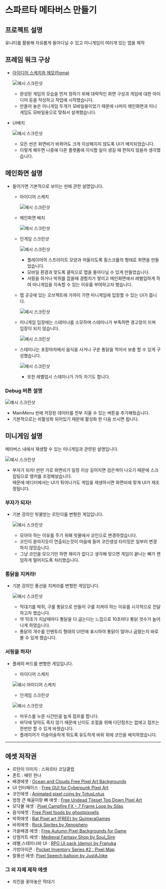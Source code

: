 # 스파르타 메타버스 만들기
## 프로젝트 설명
유니티를 활용해 자유롭게 돌아다닐 수 있고 미니게임이 여러개 있는 앱을 제작
## 프레임 워크 구상
* [아이디어 스케치와 메모(figma)](https://www.figma.com/design/sdNSlmYnrTuJmzQBm5uW8c/%EC%A0%9C%EB%AA%A9-%EC%97%86%EC%9D%8C?node-id=0-1&p=f&t=PAP5glTawhADmwMq-0)
  
  ![예시 스크린샷](https://github.com/parkha6/UnityProject/blob/main/Capture/FrameWork.jpg?raw=true)  
  + 완성된 게임의 모습을 먼저 정하기 위해 대략적인 화면 구성과 게임에 대한 아이디어 등을 작성하고 작업에 시작했습니다.
  + 만들어 놓은 미니게임 두개가 모바일용이었기 때문에 나머지 메인화면과 미니게임도 모바일용으로 맞춰서 설계했습니다.
* UI배치
  
  ![예시 스크린샷](https://github.com/parkha6/UnityProject/blob/main/Capture/FreeAspect.jpg?raw=true)
  
  + 모든 씬은 화면비가 바뀌어도 크게 이상해지지 않도록 UI가 배치되었습니다.
  + 이렇게 해두면 나중에 다른 플랫폼에 이식할 일이 생길 때 편하지 않을까 생각했습니다.  
## 메인화면 설명
* 들어가면 기본적으로 보이는 씬에 관한 설명입니다.  
  + 아이디어 스케치
      
    ![예시 스크린샷](https://github.com/parkha6/UnityProject/blob/main/Capture/MainMenuIdeaSketch.jpg?raw=true)  
  + 메인화면 배치
  
    ![예시 스크린샷](https://github.com/parkha6/UnityProject/blob/main/Capture/MainMenuFullShot.jpg?raw=true)
  + 인게임 스크린샷

    ![예시 스크린샷](https://github.com/parkha6/UnityProject/blob/main/Capture/MainMenu.jpg?raw=true)  
    - 플레이어의 스프라이트 모양과 어울리도록 횡스크롤의 형태로 화면을 만들었습니다.
    - 모바일 환경과 맞도록 클릭으로 맵을 돌아다닐 수 있게 만들었습니다.
    - 서핑을 하거나 박쥐를 잡을때 경험치가 쌓이고 메인화면에서 레벨업하게 하여 미니게임을 지속할 수 있는 이유를 부여하고자 했습니다. 
  
  + 맵 곳곳에 있는 오브젝트에 가까이 가면 미니게임에 입장할 수 있는 UI가 뜹니다.  
  
    ![예시 스크린샷](https://github.com/parkha6/UnityProject/blob/main/Capture/Main.jpg?raw=true)  

  + 미니게임 입장에는 스테미나를 소모하며 스테미나가 부족하면 경고창이 뜨며 입장이 되지 않습니다.  
  
    ![예시 스크린샷](https://github.com/parkha6/UnityProject/blob/main/Capture/NoStemina.jpg?raw=true)

  + 스테미나는 포장마차에서 음식을 사거나 구운 통닭을 먹어서 보충 할 수 있게 구성했습니다.
    
    ![예시 스크린샷](https://github.com/parkha6/UnityProject/blob/main/Capture/Store.jpg)
    - 또한 레벨업시 스테미나가 가득 차기도 합니다.
### Debug 버튼 설명
  ![예시 스크린샷](https://github.com/parkha6/UnityProject/blob/main/Capture/DebugButton.jpg?raw=true)
  + MainMenu 씬에 저장된 데이터를 전부 지울 수 있는 버튼을 추가해뒀습니다.
  + 기본적으로는 비활성화 되어있기 때문에 활성화 한 다음 쓰시면 됩니다.
  
## 미니게임 설명
메타버스 내에서 재생할 수 있는 미니게임과 관련된 설명입니다.  

  ![예시 스크린샷](https://github.com/parkha6/UnityProject/blob/main/Capture/FreeAspect2.jpg?raw=true)  

  + 부자가 되자! 씬만 가로 화면비가 일정 이상 길어지면 검은색이 나오기 때문에 스크립팅으로 앵커를 조정해놨습니다.  
  때문에 에디터에서는 UI가 튀어나가도 게임을 재생하시면 화면비에 맞게 UI가 재조정됩니다. 
### 부자가 되자!  
  
* 기본 강의인 빗물받는 르탄이를 변형한 게임입니다.
    
  ![예시 스크린샷](https://github.com/parkha6/UnityProject/blob/main/Capture/RtanRain.jpg?raw=true)  
  + 모아야 하는 이유를 주기 위해 빗물에서 코인으로 변경하였습니다.  
  + 코인이 쏟아지듯이 연출되는것이 마음에 들어 코인생성 타이밍은 일부러 변경하지 않았습니다.  
  + 그냥 코인을 모으기만 하면 재미가 없다고 생각해 맞으면 게임이 끝나는 뼈가 랜덤하게 떨어지도록 처리했습니다.
### 통닭을 지켜라!  
  
* 기본 강의인 풍선을 지켜라를 변형한 게임입니다.  
  
  ![예시 스크린샷](https://github.com/parkha6/UnityProject/blob/main/Capture/MyShield.jpg?raw=true)  
  + 막대기를 박쥐, 구를 통닭으로 만들어 구를 지켜야 하는 이유를 시각적으로 전달하고자 했습니다.
  + 약 10초가 지날때마다 통닭을 다 굽는다는 느낌으로 10초마다 통닭 갯수가 늘어나게 하였습니다.
  + 통닭의 개수를 인벤토리 형태의 UI안에 표시하여 통닭이 얼마나 굽혔는지 바로 볼 수 있게 했습니다.
### 서핑을 하자!  
* 플래피 버드를 변형한 게임입니다.  
  
  + 아이디어 스케치
  
  ![예시 아이디어 스케치](https://github.com/parkha6/UnityProject/blob/main/Capture/RtanSurfSketch.jpg?raw=true)
    
  + 인게임 스크린샷
  
   ![예시 스크린샷](https://github.com/parkha6/UnityProject/blob/main/Capture/RtanSurf.jpg?raw=true)
  
  + 마우스를 누른 시간만큼 높게 점프를 합니다.  
  + 바닥에 닿아도 죽지 않기 때문에 난이도 조절을 위해 다단점프는 없에고 점프는 한번만 할 수 있게 바꿨습니다.  
  + 플레이어가 아슬아슬하게 뛰도록 유도하게 바위 위에 코인을 배치하였습니다.  
***
## 에셋 저작권
* 르탄이 이미지 : 스파르타 코딩클럽
* 폰트 : 배민 한나
* 배경에셋 : [Ocean and Clouds Free Pixel Art Backgrounds](https://craftpix.net/freebies/ocean-and-clouds-free-pixel-art-backgrounds/)
* UI 인터페이스 : [Free GUI for Cyberpunk Pixel Art](https://craftpix.net/freebies/free-gui-for-cyberpunk-pixel-art/)
* 코인에셋 : [Animated pixel coins by TotusLotus](https://totuslotus.itch.io/pixel-coins)
* 엄청 큰 해골이랑 뼈 에셋 : [Free Undead Tileset Top Down Pixel Art](https://craftpix.net/freebies/free-undead-tileset-top-down-pixel-art/?num=1&count=52&sq=undead&pos=3)
* 모닥불 에셋 : [Pixel Campfire FX – 7 Frame Loop by Silas](https://srobinson111.itch.io/pixel-campfire)
* 음식에셋 : [Free Pixel foods by ghostpixxells](https://ghostpixxells.itch.io/pixelfood)
* 박쥐에셋 : [Bat Pixel art (FREE) by QuimeraGames](https://quimeragames.itch.io/bat-pixel-art-free)
* 바위에셋 : [Rock Sprites by Xenophero](https://xenophero.itch.io/rock-sprites)
* 가을배경 에셋 : [Free Autumn Pixel Backgrounds for Game](https://craftpix.net/freebies/free-autumn-pixel-backgrounds-for-game/)
* 상점카트 에셋 : [Medieval Fantasy Shop by Soul_Sire](https://soulcode.itch.io/shop-asset-rpg)
* 레벨,스테미나바 UI : [RPG UI pack (demo) by Franuka ](https://franuka.itch.io/rpg-ui-pack-demo)
* 가방아이콘 : [Pocket Inventory Series #2 : Pixel Map](https://humblepixel.itch.io/pocket-inventory-series-2-pixel-map)
* 말풍선 에셋: [Pixel Speech balloon by JustAJoke](https://justajoke.itch.io/pixel-speech-balloon)
### 그 외 자체 제작 에셋
* 치킨을 꽃아놓은 막대기

